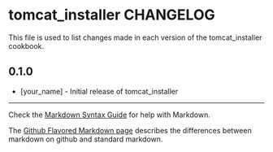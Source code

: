 # tomcat_installer CHANGELOG

This file is used to list changes made in each version of the tomcat_installer cookbook.

## 0.1.0
- [your_name] - Initial release of tomcat_installer

- - -
Check the [Markdown Syntax Guide](http://daringfireball.net/projects/markdown/syntax) for help with Markdown.

The [Github Flavored Markdown page](http://github.github.com/github-flavored-markdown/) describes the differences between markdown on github and standard markdown.
